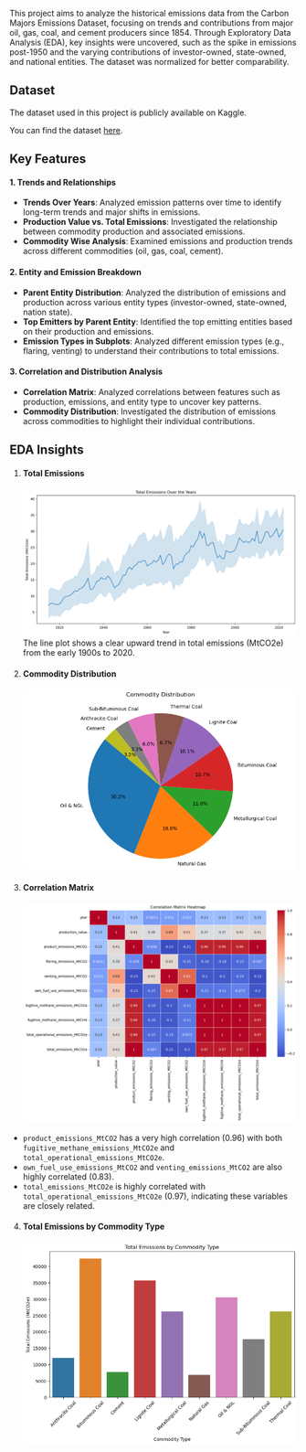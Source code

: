 This project aims to analyze the historical emissions data from the Carbon Majors Emissions Dataset, focusing on trends and contributions from major oil, gas, coal, and cement producers since 1854. Through Exploratory Data Analysis (EDA), key insights were uncovered, such as the spike in emissions post-1950 and the varying contributions of investor-owned, state-owned, and national entities. The dataset was normalized for better comparability.

## Dataset

The dataset used in this project is publicly available on Kaggle.

You can find the dataset [here](https://www.kaggle.com/datasets/joebeachcapital/carbon-majors-emissions-data).

## Key Features

#### 1. **Trends and Relationships**

- **Trends Over Years**: Analyzed emission patterns over time to identify long-term trends and major shifts in emissions.
- **Production Value vs. Total Emissions**: Investigated the relationship between commodity production and associated emissions.
- **Commodity Wise Analysis**: Examined emissions and production trends across different commodities (oil, gas, coal, cement).

#### 2. **Entity and Emission Breakdown**

- **Parent Entity Distribution**: Analyzed the distribution of emissions and production across various entity types (investor-owned, state-owned, nation state).
- **Top Emitters by Parent Entity**: Identified the top emitting entities based on their production and emissions.
- **Emission Types in Subplots**: Analyzed different emission types (e.g., flaring, venting) to understand their contributions to total emissions.

#### 3. **Correlation and Distribution Analysis**

- **Correlation Matrix**: Analyzed correlations between features such as production, emissions, and entity type to uncover key patterns.
- **Commodity Distribution**: Investigated the distribution of emissions across commodities to highlight their individual contributions.

## EDA Insights

1. #### Total Emissions

   ![alt text](image.png)
   The line plot shows a clear upward trend in total emissions (MtCO2e) from the early 1900s to 2020.

2. #### Commodity Distribution

   ![alt text](image-1.png)

3. #### Correlation Matrix
   ![alt text](image-3.png)

- `product_emissions_MtCO2` has a very high correlation (0.96) with both `fugitive_methane_emissions_MtCO2e` and `total_operational_emissions_MtCO2e`.
- `own_fuel_use_emissions_MtCO2` and `venting_emissions_MtCO2` are also highly correlated (0.83).
- `total_emissions_MtCO2e` is highly correlated with `total_operational_emissions_MtCO2e` (0.97), indicating these variables are closely related.

4. #### Total Emissions by Commodity Type
   ![alt text](image-4.png)
